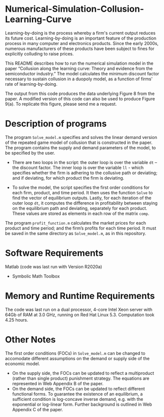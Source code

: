 # Numerical-Simulation-Collusion-Learning-Curve

Learning-by-doing is the process whereby a firm's current output reduces its future cost. Learning-by-doing is an important feature of the production process in many computer and electronics products. Since the early 2000s, numerous manufacturers of these products have been subject to fines for explicitly colluding to raise prices.  

This README describes how to run the numerical simulation model in the paper “Collusion along the learning curve: Theory and evidence from the semiconductor industry.” The model calculates the minimum discount factor necessary to sustain collusion in a duopoly model, as a function of firms' rate of learning-by-doing. 

The output from this code produces the data underlying Figure 8 from the paper. A modified version of this code can also be used to produce Figure 9(a). To replicate this figure, please send me a request. 

# Description of programs

The program `Solve_model.m` specifies and solves the linear demand version of the repeated game model of collusion that is constructed in the paper. The program contains the supply and demand parameters of the model, to be specified by the user.

- There are two loops in the script: the outer loop is over the variable `dt` – the discount factor. The inner loop is over the variable `ll` - which specifies whether the firm is adhering to the collusive path or deviating; and if deviating, for which product the firm is deviating.

- To solve the model, the script specifies the first order conditions for each firm, product, and time period. It then uses the function `Solve` to find the vector of equilibrium outputs. Lastly, for each iteration of the outer loop `dt`, it computes the difference in profitability between staying on the equilibrium path and deviating, separately for each product. These values are stored as elements in each row of the matrix `comp`.

The program `profit_function.m` calculates the market prices for each product and time period; and the firm’s profits for each time period. It must be saved in the same directory as `Solve_model.m`, as in this repository.

# Software Requirements

Matlab (code was last run with Version R2020a)
- Symbolic Math Toolbox
	
# Memory and Runtime Requirements

The code was last run on a dual processor, 4-core Intel Xeon server with 64Gb of RAM at 3.0 GHz, running on Red Hat Linux 5.3. Computation took 4.25 hours.

# Other Notes

The first order conditions (FOCs) in `Solve_model.m` can be changed to accomodate different assumptions on the demand or supply side of the economic model.
- On the supply side, the FOCs can be updated to reflect a multiproduct (rather than single product) punishment strategy. The equations are represented in Web Appendix B of the paper. 
- On the demand side, the FOCs can be updated to reflect different functional forms. To guarantee the existence of an equilibrium, a sufficient condition is log-concave inverse demand, e.g. with the exponential or log-linear form. Further background is outlined in Web Appendix C of the paper. 



